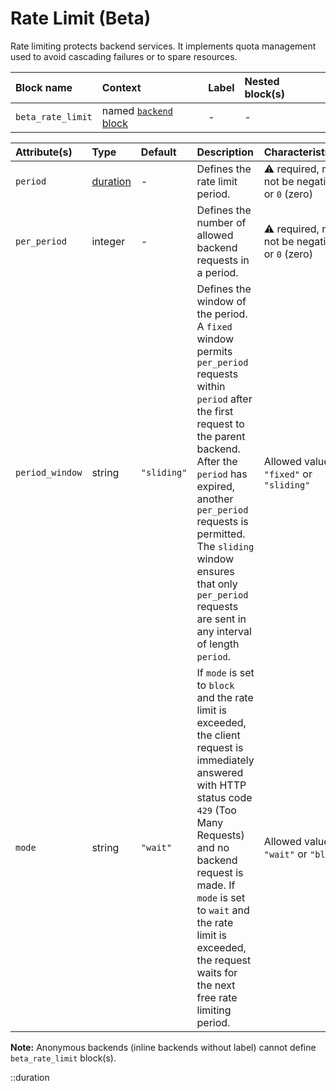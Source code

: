 # Rate Limit (Beta)

Rate limiting protects backend services. It implements quota management used to avoid cascading failures or to spare resources.

| Block name        | Context                         | Label | Nested block(s) |
| :---------------- | :------------------------------ | :---- | :-------------- |
| `beta_rate_limit` | named [`backend` block](backend)| -     | -               |

| Attribute(s)    | Type                  | Default | Description | Characteristic(s) | Example |
| :-------------- | :-------------------- | :--------------- | :--------------- | :--------------- | :--------------- |
| `period`        | [duration](#duration) | - | Defines the rate limit period. | &#9888; required, must not be negative or `0` (zero) | `period = "1m"` |
| `per_period`    | integer               | - | Defines the number of allowed backend requests in a period. | &#9888; required, must not be negative or `0` (zero) | `per_period = 100` |
| `period_window` | string                | `"sliding"` | Defines the window of the period. A `fixed` window permits `per_period` requests within `period` after the first request to the parent backend. After the `period` has expired, another `per_period` requests is permitted. The `sliding` window ensures that only `per_period` requests are sent in any interval of length `period`. | Allowed values: `"fixed"` or `"sliding"` | `period_window = "sliding"` |
| `mode`          | string                | `"wait"` | If `mode` is set to `block` and the rate limit is exceeded, the client request is immediately answered with HTTP status code `429` (Too Many Requests) and no backend request is made. If `mode` is set to `wait` and the rate limit is exceeded, the request waits for the next free rate limiting period. | Allowed values: `"wait"` or `"block"` | `mode = "wait"` |

**Note:** Anonymous backends (inline backends without label) cannot define `beta_rate_limit` block(s).

::duration
